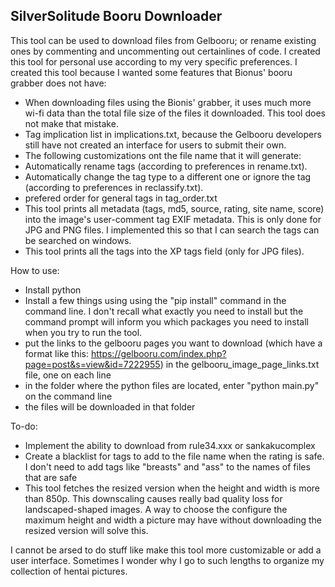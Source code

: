 ## SilverSolitude Booru Downloader

This tool can be used to download files from Gelbooru; or rename existing ones by commenting and uncommenting out certainlines of code. I created this tool for personal use according to my very specific preferences. I created this tool because I wanted some features that Bionus' booru grabber does not have:
* When downloading files using the Bionis' grabber, it uses much more wi-fi data than the total file size of the files it downloaded. This tool does not make that mistake.
* Tag implication list in implications.txt, because the Gelbooru developers still have not created an interface for users to submit their own.
* The following customizations ont the file name that it will generate:
 * Automatically rename tags (according to preferences in rename.txt).
 * Automatically change the tag type to a different one or ignore the tag (according to preferences in reclassify.txt).
 * prefered order for general tags in tag_order.txt
* This tool prints all metadata (tags, md5, source, rating, site name, score) into the image's user-comment tag EXIF metadata. This is only done for JPG and PNG files. I implemented this so that I can search the tags can be searched on windows.
* This tool prints all the tags into the XP tags field (only for JPG files).

How to use:
* Install python
* Install a few things using using the "pip install" command in the command line. I don't recall what exactly you need to install but the command prompt will inform you which packages you need to install when you try to run the tool.
* put the links to the gelbooru pages you want to download (which have a format like this: https://gelbooru.com/index.php?page=post&s=view&id=7222955) in the gelbooru_image_page_links.txt file, one on each line
* in the folder where the python files are located, enter "python main.py" on the command line
* the files will be downloaded in that folder

To-do:
* Implement the ability to download from rule34.xxx or sankakucomplex
* Create a blacklist for tags to add to the file name when the rating is safe. I don't need to add tags like "breasts" and "ass" to the names of files that are safe
* This tool fetches the resized version when the height and width is more than 850p. This downscaling causes really bad quality loss for landscaped-shaped images. A way to choose the configure the maximum height and width a picture may have without downloading the resized version will solve this.

I cannot be arsed to do stuff like make this tool more customizable or add a user interface. Sometimes I wonder why I go to such lengths to organize my collection of hentai pictures.